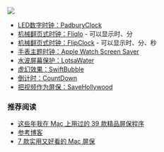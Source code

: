 ![](http://upload-images.jianshu.io/upload_images/2648731-2a8a26b2b835b99c.jpg?imageMogr2/auto-orient/strip%7CimageView2/2/w/620)

* [LED数字时钟：PadburyClock](http://padbury.me/clock/)
* [机械翻页式时钟：Fliqlo](http://fliqlo.com/#about) - 可以显示时、分
* [机械翻页式时钟：FlipClock](http://goondaba.com/s/FlipClock.zip) - 可以显示时、分、秒
* [手表主题时钟：Apple Watch Screen Saver](http://www.rasmusnielsen.dk/applewatch/)
* [水波屏幕保护：LotsaWater](http://www.macupdate.com/info.php/id/19934)
* [虚幻效果：SwiftBubble](https://github.com/nemesit/SwiftBubble)
* [倒计时：CountDown](https://github.com/soffes/Countdown/releases)
* [把视频作为屏保：SaveHollywood](http://s.sudre.free.fr/Software/SaveHollywood/about.html)

### 推荐阅读
* [这些年我在 Mac 上用过的 39 款精品屏保程序](https://www.waerfa.com/39-best-screensavers-for-macos)
* [参考博客](http://www.mac52ipod.cn/go.php/category/Apple-Skill/)
* [7 款实用又好看的 Mac 屏保](https://appso.gitbooks.io/macos/content/you-xiu-di-san-fang-app-tui-jian-2014-2014-zhuo-mian-zheng-li-zhu/7-kuan-shi-yong-you-hao-kan-de-mac-ping-bao-ff0c-kuai-shou-cang-ff01.html)
